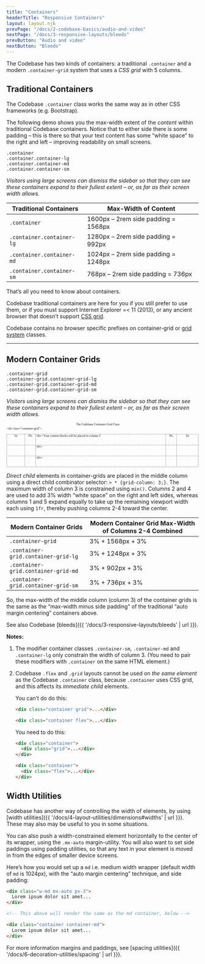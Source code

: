```yaml
---
title: "Containers"
headerTitle: "Responsive Containers"
layout: layout.njk
prevPage: "/docs/2-codebase-basics/audio-and-video"
nextPage: "/docs/3-responsive-layouts/bleeds"
prevButton: "Audio and video"
nextButton: "Bleeds"
---
```


<p class="t-lg t-thin">The Codebase has two kinds of containers: a traditional <code>.container</code> and a modern <code>.container-grid</code> system that uses a <em>CSS grid</em> with 5 columns.</p>

## Traditional Containers

The Codebase `.container` class works the same way as in other CSS frameworks (e.g. Bootstrap).

The following demo shows you the max-width extent of the _content_ within traditional Codebase containers. Notice that to either side there is some padding – this is there so that your text content has some “white space” to the right and left – improving readability on small screens.

<div class="container-grid-full-bleed bg-color-background-alt mt-3 mb-6 py-6">
  <div class="container">
    <div class="mb-1 b-thin bg-color-background py-1"><code>.container</code></div>
  </div>
  <div class="container container-lg">
    <div class="mb-1 b-thin bg-color-background py-1"><code>.container.container-lg</code></div>
  </div>
  <div class="container container-md">
    <div class="mb-1 b-thin bg-color-background py-1"><code>.container.container-md</code></div>
  </div>
  <div class="container container-sm">
    <div class="mb-1 b-thin bg-color-background py-1"><code>.container.container-sm</code></div>
  </div>
</div>

_Visitors using large screens can dismiss the sidebar so that they can see these containers expand to their fullest extent – or, as far as their screen width allows._

<table class="table">
<thead>
<tr>
<th>Traditional Containers</th>
<th>Max-Width of Content</th>
</tr>
</thead>
<tbody>
<tr>
<td><code>.container</code></td>
<td>1600px – 2rem side padding = 1568px</td>
</tr>
<tr>
<td><code>.container.container-lg</code></td>
<td>1280px – 2rem side padding = 992px</td>
</tr>
<tr>
<td><code>.container.container-md</code></td>
<td>1024px – 2rem side padding = 1248px</td>
</tr>
<tr>
<td><code>.container.container-sm</code></td>
<td>768px – 2rem side padding = 736px</td>
</tr>
</tbody>
</table>

That’s all you need to know about containers.

<div class="mb-3 panel-responsive bl-heavy b-color-secondary bg-color-secondary-alt">
  <p>Codebase traditional containers are here for you if you still prefer to use them, or if you must support Internet Explorer =&lt; 11 (2013), or any ancient browser that doesn’t support <a href="https://caniuse.com/css-grid">CSS grid</a>.</p>
  <p class="mb-0">Codebase contains no browser specific prefixes on container-grid or <a href="{{ '/docs/3-responsive-layouts/grid' | url }}">grid system</a> classes.</p>
</div>

***

## Modern Container Grids

<div class="container-grid-full-bleed bg-color-background-alt mb-6 py-6">
  <div class="container-grid">
    <div class="mb-1 b-thin bg-color-background py-1"><code>.container-grid</code></div>
  </div>
  <div class="container-grid container-grid-lg">
    <div class="mb-1 b-thin bg-color-background py-1"><code>.container-grid.container-grid-lg</code></div>
  </div>
  <div class="container-grid container-grid-md">
    <div class="mb-1 b-thin bg-color-background py-1"><code>.container-grid.container-grid-md</code></div>
  </div>
  <div class="container-grid container-grid-sm">
    <div class="mb-1 b-thin bg-color-background py-1"><code>.container-grid.container-grid-sm</code></div>
  </div>
</div>

_Visitors using large screens can dismiss the sidebar so that they can see these containers expand to their fullest extent – or, as far as their screen width allows._

<div class="container-grid-full-bleed mt-3 mb-6 py-6">
<div class="container-grid container-grid-lg">
<svg xmlns="http://www.w3.org/2000/svg" viewBox="0 0 638 147.173"><path d="M1 38.173h636v108H1z" stroke="currentColor" stroke-width=".781" stroke-dasharray="2.342,2.342" stroke-miterlimit="1.5" fill="none"/><path d="M61 38.173v108M97 38.173v108M565 38.173v108M529 38.173v108" stroke="currentColor" stroke-width=".781" stroke-dasharray="2.342,2.342" fill="none"/><path d="M637 74.173H1M637 110.173H1" stroke="currentColor" stroke-width=".751" stroke-dasharray="2.254,2.254" fill="none"/><text transform="translate(264.208 45.26) scale(2.835)"><tspan x="-58.987" y=".5" font-family="ArialMT" font-size="3.528" fill="currentColor">&lt;div&gt; Your content blocks will be placed in column 3</tspan></text><text transform="translate(116.545 81.26) scale(2.835)"><tspan x="-6.895" y=".5" font-family="ArialMT" font-size="3.528" fill="currentColor">&lt;div&gt;</tspan></text><text transform="translate(116.545 117.26) scale(2.835)"><tspan x="-6.895" y=".5" font-family="ArialMT" font-size="3.528" fill="currentColor">&lt;div&gt;</tspan></text><text transform="translate(55 20.173) scale(2.835)"><tspan x="-19.05" y=".883" font-family="ArialMT" font-size="3.528" fill="currentColor">&lt;div class=&quot;container-grid&quot;&gt;</tspan></text><text transform="translate(79 45.26) scale(2.835)"><tspan x="-2.549" y=".5" font-family="ArialMT" font-size="3.528" fill="currentColor">3%</tspan></text><text transform="translate(31 45.26) scale(2.835)"><tspan x="-2.058" y=".5" font-family="ArialMT" font-size="3.528" fill="currentColor">1fr</tspan></text><text transform="translate(547 45.26) scale(2.835)"><tspan x="-2.549" y=".5" font-family="ArialMT" font-size="3.528" fill="currentColor">3%</tspan></text><text transform="translate(601 45.26) scale(2.835)"><tspan x="-2.058" y=".5" font-family="ArialMT" font-size="3.528" fill="currentColor">1fr</tspan></text><text transform="translate(319 7.086) scale(2.835)"><tspan x="-30.961" y=".5" font-family="ArialMT" font-size="3.528" fill="currentColor">The Codebase Container-Grid Class</tspan></text></svg>
</div>
</div>

_Direct child_ elements in container-grids are placed in the middle column using a direct child combinator selector: `> * {grid-column: 3;}`. The maximum width of column 3 is constrained using `min()`. Columns 2 and 4 are used to add 3% width “white space” on the right and left sides, whereas columns 1 and 5 expand equally to take up the remaining viewport width each using `1fr`, thereby pushing columns 2-4 toward the center.

<table class="table">
<thead>
<tr>
<th>Modern Container Grids</th>
<th>Modern Container Grid Max-Width of Columns 2-4 Combined</th>
</tr>
</thead>
<tbody>
<tr>
<td><code>.container-grid</code></td>
<td>3% + 1568px + 3%</td>
</tr>
<tr>
<td><code>.container-grid.container-grid-lg</code></td>
<td>3% + 1248px + 3%</td>
</tr>
<tr>
<td><code>.container-grid.container-grid-md</code></td>
<td>3% + 902px + 3%</td>
</tr>
<tr>
<td><code>.container-grid.container-grid-sm</code></td>
<td>3% + 736px + 3%</td>
</tr>
</tbody>
</table>

So, the max-width of the middle column (column 3) of the container grids is the same as the “max-width minus side padding” of the traditional “auto margin centering” containers above.

See also Codebase [bleeds]({{ '/docs/3-responsive-layouts/bleeds' | url }}).

**Notes:**

1. The modifier container classes `.container-sm`, `.container-md` and `.container-lg` only constrain the width of column 3. (You need to pair these modifiers with `.container` on the same HTML element.)

2. Codebase `.flex` and `.grid` layouts cannot be used on _the same element_ as the Codebase `.container` class, because `.container` uses CSS grid, and this affects its _immediate child_ elements.

    You can’t do do this:

    ```html
    <div class="container grid">...</div>

    <div class="container flex">...</div>
    ```

    You need to do this:

    ```html
    <div class="container">
      <div class="grid">...</div>
    </div>

    <div class="container">
      <div class="flex">...</div>
    </div>
    ```

## Width Utilities

Codebase has another way of controlling the width of elements, by using [width utilities]({{ '/docs/4-layout-utilities/dimensions#widths' | url }}). These may also may be useful to you in some situations.

You can also push a width-constrained element horizontally to the center of its wrapper, using the `.mx-auto` margin-utility. You will also want to set side paddings using padding utilities, so that any text in your element is moved in from the edges of smaller device screens.

Here’s how you would set up a `md` i.e. medium width wrapper (default width of `md` is 1024px), with the “auto margin centering” technique, and side padding:

```html
<div class="w-md mx-auto px-3">
  Lorem ipsum dolor sit amet...
</div>

<!-- This above will render the same as the md container, below -->

<div class="container container-md">
  Lorem ipsum dolor sit amet...
</div>
```

For more information margins and paddings, see [spacing utilities]({{ '/docs/6-decoration-utilities/spacing' | url }}).